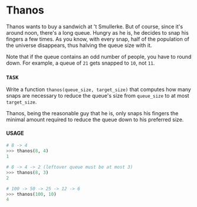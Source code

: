 # Thanos

Thanos wants to buy a sandwich at 't Smullerke.
But of course, since it's around noon, there's a long queue.
Hungry as he is, he decides to snap his fingers a few times.
As you know, with every snap, half of the population of the universe disappears, thus halving the queue size with it.

Note that if the queue contains an odd number of people, you have to round down.
For example, a queue of `21` gets snapped to `10`, not `11`.

### `TASK`

Write a function `thanos(queue_size, target_size)` that computes how many snaps are necessary to reduce the queue's size from `queue_size` to at most `target_size`.

Thanos, being the reasonable guy that he is, only snaps his fingers the minimal amount required to reduce the queue down to his preferred size.

#### USAGE

```python
# 8 -> 4
>>> thanos(8, 4)
1

# 8 -> 4 -> 2 (leftover queue must be at most 3)
>>> thanos(8, 3)
2

# 100 -> 50 -> 25 -> 12 -> 6
>>> thanos(100, 10)
4
```
